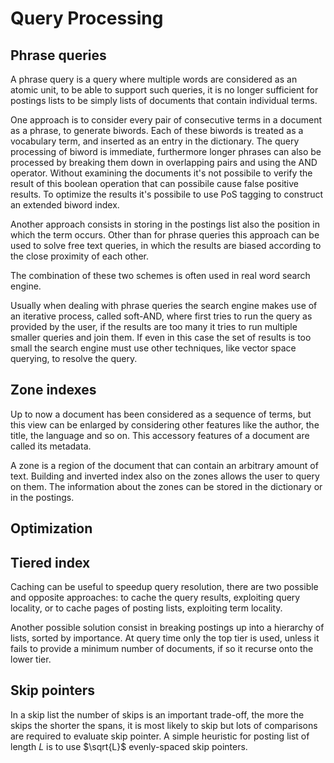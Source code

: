 # Query Processing

## Phrase queries
A phrase query is a query where multiple words are considered as an atomic unit, to be able to support such queries, it is no longer sufficient for postings lists to be simply lists of documents that contain individual terms.

One approach is to consider every pair of consecutive terms in a document as a phrase, to generate biwords.
Each of these biwords is treated as a vocabulary term, and inserted as an entry in the dictionary.
The query processing of biword is immediate, furthermore longer phrases can also be processed by breaking them down in overlapping pairs and using the AND operator.
Without examining the documents it's not possibile to verify the result of this boolean operation that can possibile cause false positive results.
To optimize the results it's possibile to use PoS tagging to construct an extended biword index.

Another approach consists in storing in the postings list also the position in which the term occurs.
Other than for phrase queries this approach can be used to solve free text queries, in which the results are biased according to the close proximity of each other.

The combination of these two schemes is often used in real word search engine.

Usually when dealing with phrase queries the search engine makes use of an iterative process, called soft-AND, where first tries to run the query as provided by the user, if the results are too many it tries to run multiple smaller queries and join them.
If even in this case the set of results is too small the search engine must use other techniques, like vector space querying, to resolve the query.

## Zone indexes
Up to now a document has been considered as a sequence of terms, but this view can be enlarged by considering other features like the author, the title, the language and so on.
This accessory features of a document are called its metadata.

A zone is a region of the document that can contain an arbitrary amount of text.
Building and inverted index also on the zones allows the user to query on them.
The information about the zones can be stored in the dictionary or in the postings.

## Optimization

## Tiered index
Caching can be useful to speedup query resolution, there are two possible and opposite approaches: to cache the query results, exploiting query locality, or to cache pages of posting lists, exploiting term locality.

Another possible solution consist in breaking postings up into a hierarchy of lists, sorted by importance.
At query time only the top tier is used, unless it fails to provide a minimum number of documents, if so it recurse onto the lower tier.

## Skip pointers
In a skip list the number of skips is an important trade-off, the more the skips the shorter the spans, it is most likely to skip but lots of comparisons are required to evaluate skip pointer.
A simple heuristic for posting list of length $L$ is to use $\sqrt{L}$ evenly-spaced skip pointers.
